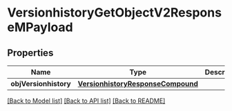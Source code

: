 # VersionhistoryGetObjectV2ResponseMPayload

## Properties
Name | Type | Description | Notes
------------ | ------------- | ------------- | -------------
**objVersionhistory** | [**VersionhistoryResponseCompound**](VersionhistoryResponseCompound.md) |  | 

[[Back to Model list]](../README.md#documentation-for-models) [[Back to API list]](../README.md#documentation-for-api-endpoints) [[Back to README]](../README.md)



